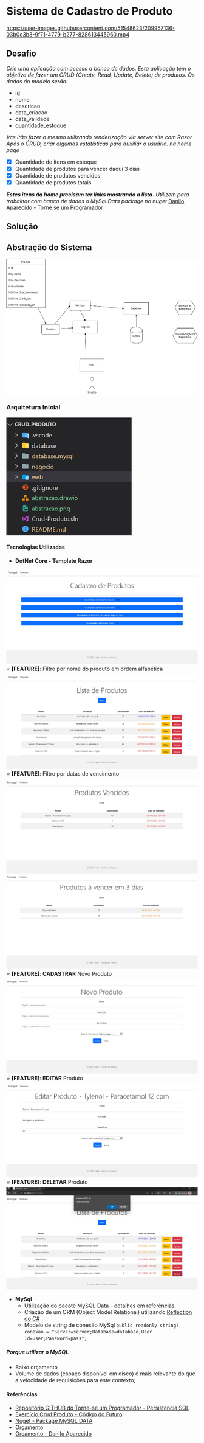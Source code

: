 # Sistema de Cadastro de Produto

<https://user-images.githubusercontent.com/51548623/209957136-03b0c3b3-9f71-4779-b277-828613445960.mp4>

## Desafio

*Crie uma aplicação com acesso a banco de dados.
Esta aplicação tem o objetivo de fazer um CRUD (Create, Read, Update, Delete) de produtos. Os dados do modelo serão:*

- id
- nome
- descricao
- data_criacao
- data_validade
- quantidade_estoque

*Vcs irão fazer o mesmo utilizando renderização via server site com Razor.
Após o CRUD, criar algumas estatisticas para auxiliar o usuário. na home page*

- [x] Quantidade de itens em estoque
- [x] Quantidade de produtos para vencer daqui 3 dias
- [x] Quantidade de produtos vencidos
- [x] Quantidade de produtos totais

***Estes itens da home precisam ter links mostrando a lista.***
*Utilizem para trabalhar com banco de dados o MySql.Data package no nuget*
[Danilo Aparecido - Torne se um Programador](https://www.torneseumprogramador.com.br/)

## Solução

## Abstração do Sistema

![Alt text](assets/abstracao.png)

### Arquitetura Inicial

![Alt text](assets/arquitetura.jpg)

#### Tecnologias Utilizadas

- **DotNet Core - Template Razor**

![Alt text](assets/principal.jpg)
:star: **[FEATURE]**: Filtro por nome do produto em ordem alfabética
![Alt text](assets/produtos.jpg)
:star: **[FEATURE]**: Filtro por datas de vencimento
![Alt text](assets/produtosVencidos.jpg)
![Alt text](assets/produtosAvencer.jpg)
:star: **[FEATURE]**: **CADASTRAR** Novo Produto
![Alt text](assets/novo_produto.jpg)
:star: **[FEATURE]**: **EDITAR** Produto
![Alt text](assets/edicao.jpg)
:star: **[FEATURE]**: **DELETAR** Produto
![Alt text](assets/delecao.jpg)

- **MySql**
  - Utilização do pacote MySQL Data - detalhes em referências.
  - Criação de um ORM (Object Model Relational) utilizando [Reflection do C#](https://learn.microsoft.com/pt-br/dotnet/csharp/programming-guide/concepts/reflection)
  - Modelo de string de conexão MySql
``public readonly string? conexao = "Server=server;Database=database;User Id=user;Password=pass";``

##### Porque utilizar o MySQL

- Baixo orçamento
- Volume de dados (espaço disponível em disco) é mais relevante do que a velocidade de requisições para este contexto;

#### Referências

- [Repositório GITHUB do Torne-se um Programador - Persistencia SQL](
https://github.com/torneseumprogramador/persistencia_sql_codigo_do_futuro/tree/main/web)
- [Exercício Crud Produto - Código do Futuro](https://wordpad.cc/codigo-do-futuro-)
- [Nuget - Package MySQL DATA](https://www.nuget.org/packages/MySql.Data)
- [Orçamento](assets/Or%C3%A7amento.md)
- [Orçamento - Danilo Aparecido](https://wordpad.cc/introducao-a-banco-de-dados-voltado-ao-negocio)
